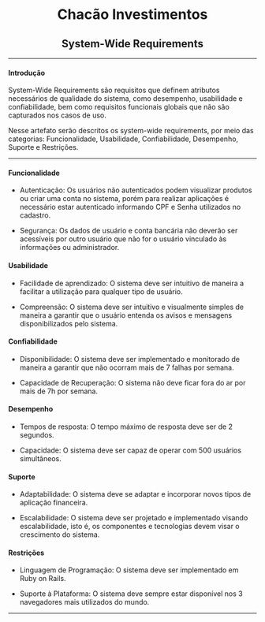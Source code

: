<h1 align="center">Chacão Investimentos</h1>
<h2 align="center">System-Wide Requirements</h2>

____
#### Introdução
System-Wide Requirements são requisitos que definem atributos necessários de qualidade do sistema, como desempenho, usabilidade e confiabilidade, bem como requisitos funcionais globais que não são capturados nos casos de uso.

Nesse artefato serão descritos os system-wide requirements, por meio das categorias: Funcionalidade, Usabilidade, Confiabilidade, Desempenho, Suporte e Restrições.

____
#### Funcionalidade
- Autenticação: Os usuários não autenticados podem visualizar produtos ou criar uma conta no sistema, porém para realizar aplicações é necessário estar autenticado informando CPF e Senha utilizados no cadastro.

- Segurança: Os dados de usuário e conta bancária não deverão ser acessíveis por outro usuário que não for o usuário vinculado às informações ou administrador.

#### Usabilidade
- Facilidade de aprendizado: O sistema deve ser intuitivo de maneira a facilitar a utilização para qualquer tipo de usuário.

- Compreensão: O sistema deve ser intuitivo e visualmente simples de maneira a garantir que o usuário entenda os avisos e mensagens disponibilizados pelo sistema.

#### Confiabilidade
- Disponibilidade: O sistema deve ser implementado e monitorado de maneira a garantir que não ocorram mais de 7 falhas por semana.

- Capacidade de Recuperação: O sistema não deve ficar fora do ar por mais de 7h por semana.

#### Desempenho
- Tempos de resposta: O tempo máximo de resposta deve ser de 2 segundos.

- Capacidade: O sistema deve ser capaz de operar com 500 usuários simultâneos.

#### Suporte
- Adaptabilidade: O sistema deve se adaptar e incorporar novos tipos de aplicação financeira.

- Escalabilidade: O sistema deve ser projetado e implementado visando escalabilidade, isto é, os componentes e tecnologias devem visar o crescimento do sistema.

#### Restrições
- Linguagem de Programação: O sistema deve ser implementado em Ruby on Rails.

- Suporte à Plataforma: O sistema deve sempre estar disponível nos 3 navegadores mais utilizados do mundo.

____
